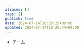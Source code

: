 ```yaml
---
aliases: []
tags: []
publish: true
date: 2024-07-14T10:29:29+09:00
updated: 2024-07-14T10:29:44+09:00
---
```


- チーム
